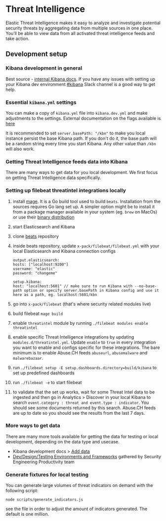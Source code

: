 # Threat Intelligence

Elastic Threat Intelligence makes it easy to analyze and investigate potential security threats by aggregating data from multiple sources in one place. You’ll be able to view data from all activated threat intelligence feeds and take action.

## Development setup

### Kibana development in general

Best source - [internal Kibana docs](https://docs.elastic.dev/kibana-dev-docs/getting-started/welcome). If you have any issues with setting up your Kibana dev environment [#kibana](https://elastic.slack.com/archives/C0D8P2XK5) Slack channel is a good way to get help.

### Essential `kibana.yml` settings

You can make a copy of `kibana.yml` file into `kibana.dev.yml` and make adjustments to the settings. External documentation on the flags available is [here](https://www.elastic.co/guide/en/kibana/current/settings.html)

It is recommended to set `server.basePath: "/kbn"` to make you local instance persist the base Kibana path. If you don't do it, the base path will be a random string every time you start Kibana. Any other value than `/kbn` will also work.

### Getting Threat Intelligence feeds data into Kibana

There are many ways to get data for you local development. We first focus on getting Threat Intelligence data specifically.

### Setting up filebeat threatintel integrations locally

1. install [mage](https://github.com/magefile/mage). It is a Go build tool used to build `beats`. Installation from the sources requires Go lang set up. A simpler option might be to install it from a package manager available in your system (eg. `brew` on MacOs) or use their [binary distribution](https://github.com/magefile/mage/releases)
1. start Elasticsearch and Kibana
1. clone [beats](https://github.com/elastic/beats) repository
1. inside beats repository, update `x-pack/filebeat/filebeat.yml` with your local Elasticsearch and Kibana connection configs

   ```
   output.elasticsearch:
   hosts: ["localhost:9200"]
   username: "elastic"
   password: "changeme"

   setup.kibana:
   host: "localhost:5601" // make sure to run Kibana with --no-base-path option or specify server.basePath in Kibana config and use it here as a path, eg. localhost:5601/kbn
   ```

1. go into `x-pack/filebeat` (that's where security related modules live)
1. build filebeat `mage build`
1. enable `threatintel` module by running `./filebeat modules enable threatintel`
1. enable specific Threat Intelligence integrations by updating `modules.d/threatintel.yml`. Update `enable` to `true` in every integration you want to enable and configs specific for these integrations. The bare minimum is to enable Abuse.CH feeds `abuseurl`, `abusemalware` and `malwarebazaar`.
1. run `./filebeat setup -E setup.dashboards.directory=build/kibana` to set up predefined dashboards
1. run `./filebeat -e` to start filebeat
1. to validate that the set up works, wait for some Threat Intel data to be ingested and then go in Analytics > Discover in your local Kibana to search `event.category : threat and event.type : indicator`. You should see some documents returned by this search. Abuse.CH feeds are up to date so you should see the results from the last 7 days.

### More ways to get data

There are many more tools available for getting the data for testing or local development, depending on the data type and usecase.

- Kibana development docs > [Add data](https://docs.elastic.dev/kibana-dev-docs/getting-started/sample-data)
- [Dev/Design/Testing Environments and Frameworks](https://docs.google.com/document/d/1DGCcLMnVKQ_STlkbS4E0m4kbPivNtR8iMlg_IoCuCEw/edit#) gathered by Security Engineering Productivity team

### Generate fixtures for local testing

You can generate large volumes of threat indicators on demand with the following script:

```
node scripts/generate_indicators.js
```

see the file in order to adjust the amount of indicators generated. The default is one million.
